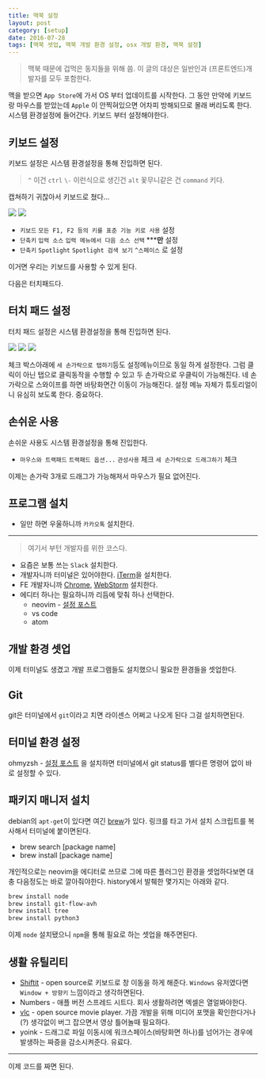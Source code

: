 ```yaml
---
title: 맥북 설정
layout: post
category: [setup]
date: 2016-07-28
tags: [맥북 셋업, 맥북 개발 환경 설정, osx 개발 환경, 맥북 설정]
---
```



> 맥북 때문에 겁먹은 동지들을 위해 씀.
이 글의 대상은 일반인과 (프론트엔드)개발자를 모두 포함한다.

맥을 받으면 `App Store`에 가서 OS 부터 업데이트를 시작한다.
그 동안 만약에 키보드랑 마우스를 받았는데 `Apple` 이 안찍혀있으면 어차피 방해되므로 몰래 버리도록 한다.
시스템 환경설정에 들어간다. 키보드 부터 설정해야한다.

## 키보드 설정

키보드 설정은 시스템 환경설정을 통해 진입하면 된다.

> `^` 이건 `ctrl` `\-` 이런식으로 생긴건 `alt` 꽃무니같은 건 `command` 키다.

캡쳐하기 귀찮아서 키보드로 쳤다...

![](https://lh3.googleusercontent.com/So-FYJm3xdz10SDnxpKhrms-eYwNF81RSQVXHHV4AVVXlplEOm9LyYDgeKLgb9rvzzTisExzJuKknZD6Qj4WQGZLgWfjQnYJhEgQw14ZuQUkMskfJ9mrBCw3R2lrVIsCx5IxQPh2kbO7zEoRHJvNf0BBWUNxifwppISFT3EKqGKIRP8UDMn4ebmHqxcRFoUUVm_zN08VKce_G3QVyFXYOJEuCwZIM1TrYCBA_kFmfooStWLKmSiWSvMRb30KQXvObwWCAQOii7bAeMAIpsZWARjf2JBiFOB51ZIrZcyR2R8rauFAb77GMc6IocZ-V1JwA75UcIAA3YRnMuLY4p9OmlrYwB2T7fE93Zvvx6hndY3bnoU3s6SK94mBC5mctwWczq7hulxfOnF1PdEf0kbZ4ios_wuvj0_6dfbAwu_sW_qqCKX78gx5TqVPwgdhlysXazeAYYyf_NlBXg3rj3hLziViTXbVlXxXVkaeyGU-ldgse3p40bYUmkrtZRHfMQVJ34GW2nRoBfVxEZuFns8QMTF16kYxwzjLq_tEYO-_nM3ePUd-2ELlwl-K8ySroRjA_CqdPB8h227wfP8hcX8np-z6aFoLa9RfwhHvcxvI__EKRWdP2w=w666-h294-no)
![](https://lh3.googleusercontent.com/WV3JTj-_JPHRPLRuEESw6v5WI8dGOQGnpcWFcOqj1nWox1moJ_YGhz9m47-Ke8AYfWDyD1iZLIRurm7EACfVg4NnD6xyKqBvzFACly0eNVrT06bNtlT48MlNcPCTtCHXv3qA2hTcEHFnfkXRYAWWN4N_6PIbHmKCehm3yqoQmwvyLYRq5jRJskBmi-utSri-_1JdG5MKH75hHJrtn6KAQrGBJDk1_RGkKF6NnNGImTFnOrDB_vTiARJA1DRC7Fz4fgUHUFfKE23iOpvKvicNs4q1ZQpaEpzTKJbYN0VFkTw-1sfRAS3ObLeYij91j2AfRfC-vnBupKynrm4uk5aAMNuLFlCys7DHFXhldzsxzFsyBTCCpkSVUz6Vvc9xMEz3WHNmVH01ixVXjtLv7cUVuJhzM1aakYhzj2-HMD8PjXcjCwTbRG3HR3VOGgu57Wl-Uj4sKr6dMqe9j9uduoXu_XJ_vVunU3XTAXLvttuU62EAfGumfG6Z627pdVzcmr8ItKfxIrC6Z4OFUBDdVbibgT0oVbsT6owL1b0p9TVIbvHzalG7Hs5BC-A0MAiZUNtDIq3sg9CcUn3FEc--Qr2X9aPx6si8gQDR1zpVyTp5W1SvJd-5PQ=w663-h181-no)

* `키보드` `모든 F1, F2 등의 키를 표준 기능 키로 사용` 설정
* `단축키` `입력 소스` `입력 메뉴에서 다음 소스 선택` *****만** 설정
* `단축키` `Spotlight` `Spotlight 검색 보기` `^스페이스` 로 설정

이거면 우리는 키보드를 사용할 수 있게 된다.

다음은 터치패드다.

## 터치 패드 설정

터치 패드 설정은 시스템 환경설정을 통해 진입하면 된다.

![](https://lh3.googleusercontent.com/hRuW7aeOPac5zV0_lGFfw8iPuSL7OmZ29WOVrHQOrXvVrAxcbc4n9PaxsAMSVjIFnCcpE8XRfu7WlFGCRILPh1ogfW6pGvsZ9Qrv7fOMjReo-KESfO5wZzJTXU3jWYG3QE3_a_TyVhKnaG6jML6TUHEt3HbmJ-f3-U5qk6Xq832pWjwrikSeErJVYPU1QkHvUUc_SHRbFYDA9Y5-cF597jr5my3iABV3pyz9WhkeGskOJqScth2-v96isV1oLa7pKlmMV1xQ4QzFy27qAVj8wPQGrjfDcAWn3eurq7KONKD2S5dTUeqADWQc7qsONJ1d66Uiu7h87e4nWLIkwJqgNWi9Qkr7t4jm5jSRxwIqJ1duBwDIXxWK8LOu1btXfgBaUoMlJqUZvZodBswLcHPnNsSAutUXv1aBn_zTOrVnbJ_rny8o4HX9tAQOoKXFw4VU9JclR0volcY9FfnpSQ2PdutWIv7Rc3p90YrE54Aim8ENDxt9lhbcvZ90dUntBtC_Y7oFXYXyjeOx7ENMT948Ays5U8UK-CsKm7K_49KypyHMm-Wxa7ma0KbdKLnMefuyJg5SvAqsjheWbXUkTwwCchYOeGv0LJQP7yFb7xgN7V82xuyauQ=w666-h517-no)
![](https://lh3.googleusercontent.com/Tg7NUpTwiKcDNX7LncGqJM7smxCku7aWbnDEy6ek1UE2hLDAROy39G4BS-okf4ZdGcc9ZWQrHEx7rcH8IY_xZcJrZBeAVAvbp7QP9UBBajOs3jCkTmmO7C2H6PD06szXMo_bLotnvlPfsCi3kgAKXd68zbwqzem8bmcfjf_qeZHOVAbqXrWlVFU-UoaA7ZpmH0nLXV3RPoe6U7JAZpOk9OHzHrLx4A1W3nvcWIFziHdEpDNB003rgZWns5DqvjBhKFjyGG3BCfU8NeLj82Nqh7OKlABqxBl29JqD4DOTR0fM5PCPj0GLEhU20G9bg99Flr0H1aB0jX8Fi_-qiZXxne-iEIIWUNxsrysyw4EyBD-gQcHnvaPZOLjLsBc1MRBtQaS-Lpo4hXe2-Hmn3_QpjCKcVVIBKno-6dwt9rNJJcBKng6EoxA-epOS3jvcqhwZaUmWowBx2RVwPDXA5f2lT6u9p4WZLBVeeY5HbNFk9eEzjwbSrNoKHYtOLQNkTforpYbhJqrVwausZqttrFe_k-HYpXdCSYEGz7vWon3_R8mhfYpVvz6ax9ST0Zc6MrA-yXno4OzR4_Af8dPC2UzSvKieih_CUzyo1Lgw4-PgbU8RtZshHQ=w667-h514-no)
![](https://lh3.googleusercontent.com/M-wLIecAqfenmyM1Ag9tvZcKhqGjeOp869O5fO8TWPFUIjtWs_DaKBmxQKfNKo-Cwupcvoz0i64qrrFfRCSghIOlhTx6uHSw-C7r0vLu7rt_xYbG7lYb-nmN_PBiGv-qAhuO5Fi9Vhzbi4796kkUqZNbhvHBqDBrvw2PTW-tOAeujT_Va3pdH2Km4LQW-JlmPmBpL0m9B6hc9ZUdj_5l9dFivEpw-CNal_Nwy7cRc7FImZ2xzgvjCFB_2X7q_6CfWNmF4YQLv3a_L7t0uTf7cTRJjv6sq9O7mg6bbRCSsn3kze9RVpjvIvl-Syt9ngBK6M0i7G-VeqHrc4CqRSwrEynMZgqeQNxT2HgO8C_YFaETHzoOHOoSgiMMiV9xVbPNoi9WZCAZ-HPaiYXxrMlzcJ3_2oaJJmQQkEQjkQNRQ_k_uySUCJ4dj3KsCZVGuyUKMnQQ6RkXnE43a8UK2gfLWWTuHHXcCYbMptI255AdYCQS1MEv2XDL6Y-dc__iqEg2YPtvYBr7x6JPvcmqjXeTpPUC9Sf8_ZeMC09K2hAqO_K1utcYnPeV19SJdd0XMASdm-RRDJJvA8rLxLx1wIdO4idhUPJQxsV7AI45T08OmULZ_RHAzA=w669-h514-no)

체크 박스아래에 `세 손가락으로 탭하기`등도 설정메뉴이므로 동일 하게 설정한다.
그럼 클릭이 아닌 탭으로 클릭동작을 수행할 수 있고 두 손가락으로 우클릭이 가능해진다.
네 손가락으로 스와이프를 하면 바탕화면간 이동이 가능해진다. 설정 메뉴 자체가 튜토리얼이니 유심히 보도록 한다. 중요하다.

## 손쉬운 사용

손쉬운 사용도 시스템 환경설정을 통해 진입한다.

* `마우스와 트랙패드` `트랙패드 옵션...` `관성사용` 체크 `세 손가락으로 드래그하기` 체크

이제는 손가락 3개로 드래그가 가능해져서 마우스가 필요 없어진다.

## 프로그램 설치

* 일만 하면 우울하니까 `카카오톡` 설치한다.

---

> 여기서 부턴 개발자를 위한 코스다.

* 요즘은 보통 쓰는 `Slack` 설치한다.
* 개발자니까 터미널은 있어야한다. [iTerm](https://www.iterm2.com/version3.html)을 설치한다.
* FE 개발자니까 [Chrome](https://www.google.com/chrome/), [WebStorm](https://www.jetbrains.com/webstorm/) 설치한다.
* 에디터 하나는 필요하니까 리듬에 맞춰 하나 선택한다.
    * neovim - [설정 포스트](http://blog.bglee.me/posts/2016/nvim/)
    * vs code
    * atom

## 개발 환경 셋업

이제 터미널도 생겼고 개발 프로그램들도 설치했으니 필요한 환경들을 셋업한다.

## Git

git은 터미널에서 `git`이라고 치면 라이센스 어쩌고 나오게 된다 그걸 설치하면된다.

## 터미널 환경 설정

ohmyzsh - [설정 포스트](http://blog.bglee.me/posts/2016/ohmyzsh/) 을 설치하면 터미널에서 git status를 별다른 명령어 없이 바로 설정할 수 있다.

## 패키지 매니저 설치

debian의 `apt-get`이 있다면 여긴 [brew](http://brew.sh/index_ko.html)가 있다.
링크를 타고 가서 설치 스크립트를 복사해서 터미널에 붙이면된다.

* brew search [package name]
* brew install [package name]

개인적으로는 neovim을 에디터로 쓰므로 그에 따른 플러그인 환경을 셋업하다보면 대충 다음정도는 바로 깔아줘야한다. history에서 발췌한 몇가지는 아래와 같다.

```sh
brew install node
brew install git-flow-avh
brew install tree
brew install python3
```

이제 `node` 설치됐으니 `npm`을 통해 필요로 하는 셋업을 해주면된다.

## 생활 유틸리티

* [Shiftit](https://github.com/fikovnik/ShiftIt) - open source로 키보드로 창 이동을 하게 해준다. `Windows` 유저였다면 `Window + 방향키` 느낌이라고 생각하면된다.
* Numbers - 애플 버전 스프레드 시트다. 회사 생활하려면 엑셀은 열얼봐야한다.
* [vlc](http://www.videolan.org/vlc/download-macosx.html) - open source movie player. 가끔 개발을 위해 미디어 포맷을 확인한다거나(?) 생각없이 버그 잡으면서 영상 틀어놀때 필요하다.
* yoink - 드래그로 파일 이동시에 워크스페이스(바탕화면 하나)를 넘어가는 경우에 발생하는 짜증을 감소시켜준다. 유료다.

---

이제 코드를 짜면 된다.
